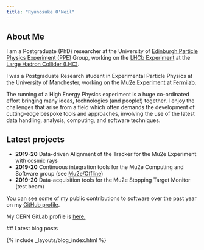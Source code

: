 ```yaml
---
title: "Ryunosuke O'Neil"
---
```


## About Me

I am a Postgraduate (PhD) researcher at the University of [Edinburgh Particle Physics Experiment (PPE)](https://www.ph.ed.ac.uk/particle-physics-experiment) Group, working on the [LHCb Experiment](http://lhcb-public.web.cern.ch/) at the [Large Hadron Collider (LHC)](https://home.cern/science/accelerators/large-hadron-collider).

I was a Postgraduate Research student in Experimental Particle Physics at the University of Manchester, working on the [Mu2e Experiment](https://mu2e.fnal.gov) at [Fermilab](https://fnal.gov). 

The running of a High Energy Physics experiment is a huge co-ordinated effort bringing many ideas, technologies (and people!) together. I enjoy the challenges that arise from a field which often demands the development of cutting-edge bespoke tools and approaches, involving the use of the latest data handling, analysis, computing, and software techniques. 


## Latest projects
- **2019-20** Data-driven Alignment of the Tracker for the Mu2e Experiment with cosmic rays
- **2019-20** Continuous integration tools for the Mu2e Computing and Software group (see [Mu2e/Offline](https://github.com/Mu2e/Offline/pulls))
- **2019-20** Data-acquisition tools for the Mu2e Stopping Target Monitor (test beam)

You can see some of my public contributions to software over the past year on my [GitHub profile](https://github.com/ryuwd).

My CERN GitLab profile is [here.](https://gitlab.cern.ch/roneil)


## Latest blog posts

{% include _layouts/blog_index.html %}
